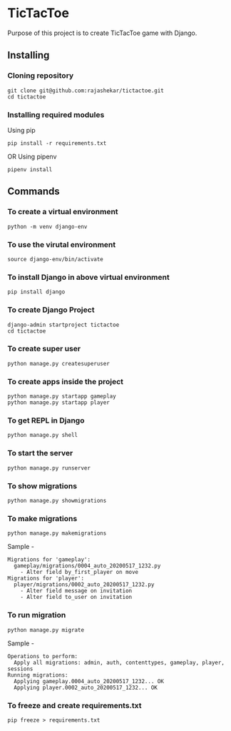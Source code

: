 # TicTacToe
Purpose of this project is to create TicTacToe game with Django. 


## Installing
### Cloning repository
```
git clone git@github.com:rajashekar/tictactoe.git
cd tictactoe
```
### Installing required modules 
Using pip
```
pip install -r requirements.txt
```
OR Using pipenv
```
pipenv install
```

## Commands
### To create a virtual environment
```
python -m venv django-env
```

### To use the virutal environment
```
source django-env/bin/activate
```

### To install Django in above virtual environment
```
pip install django
```

### To create Django Project
```
django-admin startproject tictactoe
cd tictactoe
```

### To create super user
```
python manage.py createsuperuser
```

### To create apps inside the project
```
python manage.py startapp gameplay
python manage.py startapp player
```

### To get REPL in Django
```
python manage.py shell
```

### To start the server
```
python manage.py runserver
```

### To show migrations 
```
python manage.py showmigrations
```

### To make migrations
```
python manage.py makemigrations
```
Sample - 
```
Migrations for 'gameplay':
  gameplay/migrations/0004_auto_20200517_1232.py
    - Alter field by_first_player on move
Migrations for 'player':
  player/migrations/0002_auto_20200517_1232.py
    - Alter field message on invitation
    - Alter field to_user on invitation
```

### To run migration
```
python manage.py migrate
```
Sample - 
```
Operations to perform:
  Apply all migrations: admin, auth, contenttypes, gameplay, player, sessions
Running migrations:
  Applying gameplay.0004_auto_20200517_1232... OK
  Applying player.0002_auto_20200517_1232... OK
```

### To freeze and create requirements.txt
```
pip freeze > requirements.txt
```